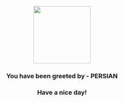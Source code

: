 <p align="center">
            <img src="https://raw.githubusercontent.com/PokeAPI/sprites/master/sprites/pokemon/53.png" width="150" height="150">
          </p>
          <h3 align="center">You have been greeted by - <b>PERSIAN</b></h3>
          <h3 align="center">Have a nice day!</h3>
